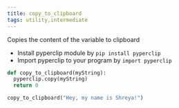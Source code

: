 ```yaml
---
title: copy_to_clipboard
tags: utility,intermediate
---
```


Copies the content of the variable to clipboard

- Install pyperclip module by `pip install pyperclip`
- Import pyperclip to your program by `import pyperclip`

```py
def copy_to_clipboard(myString):
  pyperclip.copy(myString)
  return 0
```

```py
copy_to_clipboard("Hey, my name is Shreya!") 
```
